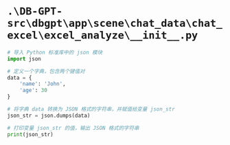 # `.\DB-GPT-src\dbgpt\app\scene\chat_data\chat_excel\excel_analyze\__init__.py`

```py
# 导入 Python 标准库中的 json 模块
import json

# 定义一个字典，包含两个键值对
data = {
    'name': 'John',
    'age': 30
}

# 将字典 data 转换为 JSON 格式的字符串，并赋值给变量 json_str
json_str = json.dumps(data)

# 打印变量 json_str 的值，输出 JSON 格式的字符串
print(json_str)
```